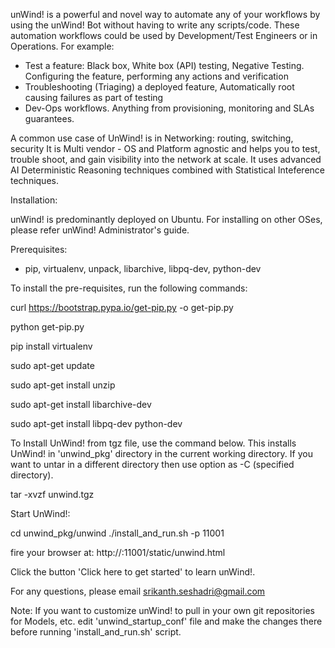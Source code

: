 unWind! is a powerful and novel way to automate any of your workflows by
using the unWind! Bot without having to write any scripts/code. These
automation workflows could be used by Development/Test Engineers or in
Operations. For example:

* Test a feature: Black box, White box (API) testing, Negative Testing.
  Configuring the feature, performing any actions and verification
* Troubleshooting (Triaging) a deployed feature, Automatically
  root causing failures as part of testing
* Dev-Ops workflows. Anything from provisioning, monitoring and SLAs guarantees.

A common use case of UnWind! is in Networking: routing, switching, security
It is Multi vendor - OS and Platform agnostic and helps you to test,
trouble shoot, and gain visibility into the network at scale. It uses advanced
AI Deterministic Reasoning techniques combined with Statistical Inteference
techniques.

Installation:

unWind! is predominantly deployed on Ubuntu. For installing on other OSes,
please refer unWind! Administrator's guide.

Prerequisites:
- pip, virtualenv, unpack, libarchive, libpq-dev, python-dev

To install the pre-requisites, run the following commands:

curl https://bootstrap.pypa.io/get-pip.py -o get-pip.py

python get-pip.py

pip install virtualenv

sudo apt-get update

sudo apt-get install unzip

sudo apt-get install libarchive-dev

sudo apt-get install libpq-dev python-dev

To Install UnWind! from tgz file, use the command below. This installs UnWind!
in 'unwind_pkg' directory in the current working directory.  If you want to
untar in a different directory then use option as -C (specified directory).

tar -xvzf unwind.tgz

Start UnWind!:

cd unwind_pkg/unwind
./install_and_run.sh -p 11001

fire your browser at:
http://<your-server>:11001/static/unwind.html

Click the button 'Click here to get started' to learn unWind!.

For any questions, please email srikanth.seshadri@gmail.com

Note:
If you want to customize unWind! to pull in your own git repositories for
Models, etc. edit 'unwind_startup_conf' file and make the changes there before
running 'install_and_run.sh' script.
